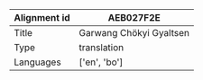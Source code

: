 |Alignment id | AEB027F2E
| --- | --- 
|Title | Garwang Chökyi Gyaltsen 
|Type | translation
|Languages | ['en', 'bo']